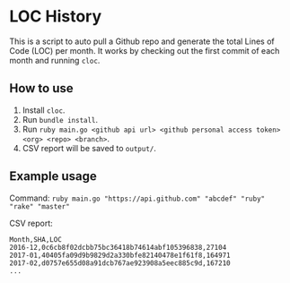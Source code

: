 # LOC History

This is a script to auto pull a Github repo and generate the total Lines of Code (LOC) per month. It works by checking out the first commit of each month and running `cloc`.

## How to use

1. Install `cloc`.
1. Run `bundle install`.
1. Run `ruby main.go <github api url> <github personal access token> <org> <repo> <branch>`.
1. CSV report will be saved to `output/`.

## Example usage

Command: `ruby main.go "https://api.github.com" "abcdef" "ruby" "rake" "master"`

CSV report:

```
Month,SHA,LOC
2016-12,0c6cb8f02dcbb75bc36418b74614abf105396838,27104
2017-01,40405fa09d9b9829d2a330bfe82140478e1f61f8,164971
2017-02,d0757e655d08a91dcb767ae923908a5eec885c9d,167210
...
```

